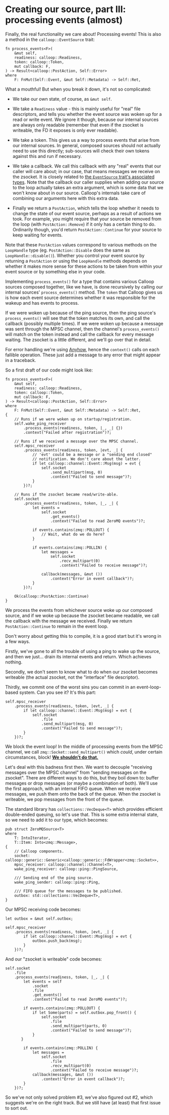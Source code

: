 # Creating our source, part III: processing events (almost)

Finally, the real functionality we care about! Processing events! This is also a method in the `calloop::EventSource` trait:

```rust,noplayground
fn process_events<F>(
    &mut self,
    readiness: calloop::Readiness,
    token: calloop::Token,
    mut callback: F,
) -> Result<calloop::PostAction, Self::Error>
where
    F: FnMut(Self::Event, &mut Self::Metadata) -> Self::Ret,
```

What a mouthful! But when you break it down, it's not so complicated:

- We take our own state, of course, as `&mut self`.

- We take a `Readiness` value - this is mainly useful for "real" file descriptors, and tells you whether the event source was woken up for a read or write event. We ignore it though, because our internal sources are always only readable (remember that even if the zsocket is writeable, the FD it exposes is only ever readable).

- We take a token. This gives us a way to process events that arise from our internal sources. In general, composed sources should not actually need to use this directly; sub-sources will check their own tokens against this and run if necessary.

- We take a callback. We call this callback with any "real" events that our caller will care about; in our case, that means messages we receive on the zsocket. It is closely related to [the `EventSource` trait's associated types](ch03-02-creating-our-source-part-1-our-types.md#associated-types). Note that the callback our caller supplies when adding our source to the loop actually takes an extra argument, which is some data that we won't know about in our source. Calloop's internals take care of combining our arguments here with this extra data.

- Finally we return a `PostAction`, which tells the loop whether it needs to change the state of our event source, perhaps as a result of actions we took. For example, you might require that your source be removed from the loop (with `PostAction::Remove`) if it only has a certain thing to do. Ordinarily though, you'd return `PostAction::Continue` for your source to keep waiting for events.

Note that these `PostAction` values correspond to various methods on the `LoopHandle` type (eg. `PostAction::Disable` does the same as `LoopHandle::disable()`). Whether you control your event source by returning a `PostAction` or using the `LoopHandle` methods depends on whether it makes more sense for these actions to be taken from within your event source or by something else in your code.

Implementing `process_events()` for a type that contains various Calloop sources composed together, like we have, is done recursively by calling our internal sources' `process_events()` method. The `token` that Calloop gives us is how each event source determines whether it was responsible for the wakeup and has events to process.

If we were woken up because of the ping source, then the ping source's `process_events()` will see that the token matches its own, and call the callback (possibly multiple times). If we were woken up because a message was sent through the MPSC channel, then the channel's `process_events()` will match on the token instead and call the callback for every message waiting. The zsocket is a little different, and we'll go over that in detail.

For error handling we're using [Anyhow](https://crates.io/crates/anyhow), hence the `context()` calls on each fallible operation. These just add a message to any error that might appear in a traceback.

So a first draft of our code might look like:

```rust,noplayground
fn process_events<F>(
    &mut self,
    readiness: calloop::Readiness,
    token: calloop::Token,
    mut callback: F,
) -> Result<calloop::PostAction, Self::Error>
where
    F: FnMut(Self::Event, &mut Self::Metadata) -> Self::Ret,
{
    // Runs if we were woken up on startup/registration.
    self.wake_ping_receiver
        .process_events(readiness, token, |_, _| {})
        .context("Failed after registration")?;

    // Runs if we received a message over the MPSC channel.
    self.mpsc_receiver
        .process_events(readiness, token, |evt, _| {
            // 'evt' could be a message or a "sending end closed"
            // notification. We don't care about the latter.
            if let calloop::channel::Event::Msg(msg) = evt {
                self.socket
                    .send_multipart(msg, 0)
                    .context("Failed to send message")?;
            }
        })?;

	// Runs if the zsocket became read/write-able.
    self.socket
        .process_events(readiness, token, |_, _| {
            let events =
                self.socket
                    .get_events()
                    .context("Failed to read ZeroMQ events")?;
        
            if events.contains(zmq::POLLOUT) {
                // Wait, what do we do here?
            }

            if events.contains(zmq::POLLIN) {
                let messages =
                    self.socket
                        .recv_multipart(0)
                        .context("Failed to receive message")?;

                callback(messages, &mut ())
                    .context("Error in event callback")?;
            }
        })?;

    Ok(calloop::PostAction::Continue)
}
```

We process the events from whichever source woke up our composed source, and if we woke up because the zsocket became readable, we call the callback with the message we received. Finally we return `PostAction::Continue` to remain in the event loop.

Don't worry about getting this to compile, it is a good start but it's wrong in a few ways.

Firstly, we've gone to all the trouble of using a ping to wake up the source, and then we just... drain its internal events and return. Which achieves nothing.

Secondly, we don't seem to know what to do when our zsocket becomes writeable (the actual zsocket, not the "interface" file descriptor).

Thirdly, we commit one of the worst sins you can commit in an event-loop-based system. Can you see it? It's this part:

```rust,noplayground
self.mpsc_receiver
    .process_events(readiness, token, |evt, _| {
        if let calloop::channel::Event::Msg(msg) = evt {
            self.socket
                .file
                .send_multipart(msg, 0)
                .context("Failed to send message")?;
        }
    })?;
```

We block the event loop! In the middle of processing events from the MPSC channel, we call `zmq::Socket::send_multipart()` which *could*, under certain circumstances, block! [**We shouldn't do that.**](ch01-00-how-an-event-loop-works.md#never-block-the-loop)

Let's deal with this badness first then. We want to decouple "receiving messages over the MPSC channel" from "sending messages on the zsocket". There are different ways to do this, but they boil down to: buffer messages or drop messages (or maybe a combination of both). We'll use the first approach, with an internal FIFO queue. When we receive messages, we push them onto the back of the queue. When the zsocket is writeable, we pop messages from the front of the queue.

The standard library has `collections::VecDeque<T>` which provides efficient double-ended queuing, so let's use that. This is some extra internal state, so we need to add it to our type, which becomes:

```rust,noplayground
pub struct ZeroMQSource<T>
where
    T: IntoIterator,
    T::Item: Into<zmq::Message>,
{
    // Calloop components.
    socket: calloop::generic::Generic<calloop::generic::FdWrapper<zmq::Socket>>,
    mpsc_receiver: calloop::channel::Channel<T>,
    wake_ping_receiver: calloop::ping::PingSource,

    /// Sending end of the ping source.
    wake_ping_sender: calloop::ping::Ping,

    /// FIFO queue for the messages to be published.
    outbox: std::collections::VecDeque<T>,
}
```

Our MPSC receiving code becomes:

```rust,noplayground
let outbox = &mut self.outbox;

self.mpsc_receiver
    .process_events(readiness, token, |evt, _| {
        if let calloop::channel::Event::Msg(msg) = evt {
            outbox.push_back(msg);
        }
    })?;
```

And our "zsocket is writeable" code becomes:

```rust,noplayground
self.socket
    .file
    .process_events(readiness, token, |_, _| {
        let events = self
            .socket
            .file
            .get_events()
            .context("Failed to read ZeroMQ events")?;
    
        if events.contains(zmq::POLLOUT) {
            if let Some(parts) = self.outbox.pop_front() {
                self.socket
                    .file
                    .send_multipart(parts, 0)
                    .context("Failed to send message")?;
            }
       }

        if events.contains(zmq::POLLIN) {
            let messages =
                self.socket
                    .file
                    .recv_multipart(0)
                    .context("Failed to receive message")?;
            callback(messages, &mut ())
                .context("Error in event callback")?;
        }
    })?;

```

So we've not only solved problem #3, we've also figured out #2, which suggests we're on the right track. But we still have (at least) that first issue to sort out.

